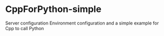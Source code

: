 # CppForPython-simple
Server configuration Environment configuration and a simple example for Cpp to call Python
